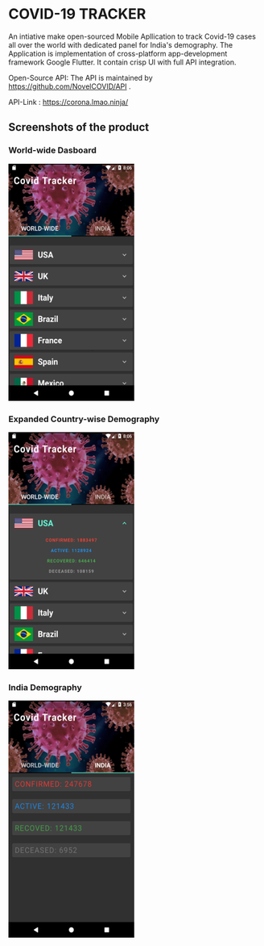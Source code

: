 # COVID-19 TRACKER

An intiative make open-sourced Mobile Apllication to track Covid-19 cases all over the world with dedicated panel for India's demography.
The Application is implementation of cross-platform app-development framework Google Flutter.
It contain crisp UI with full API integration.

Open-Source API:
The API is maintained by https://github.com/NovelCOVID/API .
  
API-Link : https://corona.lmao.ninja/


## Screenshots of the product

### World-wide Dasboard
<img src = "sc1.png" width=250, height=470>

### Expanded Country-wise Demography
<img src = "sc2.png" width=250, height=470>

### India Demography
<img src = "Screenshot_1591525578.png" width=250, height=470>



